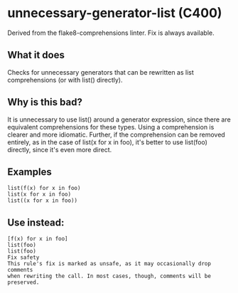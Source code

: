 # unnecessary-generator-list (C400)
Derived from the flake8-comprehensions linter.
Fix is always available.
## What it does
Checks for unnecessary generators that can be rewritten as list
comprehensions (or with list() directly).
## Why is this bad?
It is unnecessary to use list() around a generator expression, since
there are equivalent comprehensions for these types. Using a
comprehension is clearer and more idiomatic.
Further, if the comprehension can be removed entirely, as in the case of
list(x for x in foo), it's better to use list(foo) directly, since it's
even more direct.
## Examples
```
list(f(x) for x in foo)
list(x for x in foo)
list((x for x in foo))
```
## Use instead:
```
[f(x) for x in foo]
list(foo)
list(foo)
Fix safety
This rule's fix is marked as unsafe, as it may occasionally drop comments
when rewriting the call. In most cases, though, comments will be preserved.
```